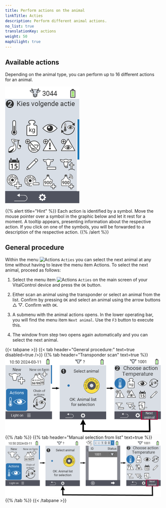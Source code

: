 ```yaml
---
title: Perform actions on the animal
linkTitle: Acties
description: Perform different animal actions.
no_list: true
translationKey: actions
weight: 50
maphilight: true
---
```

## Available actions

Depending on the animal type, you can perform up to 16 different actions for an animal.


<img src="images/menu2.png" alt="VitalControl Actions" title="Actions" usemap="#workmap" class="maphilight" />

<map name="workmap">
  <area shape="rect" coords="3,100,60,165" alt="Temperatuur" title="Measure fever in your animals&#10;Mouse click: open documentation" href="/nl/docs/actions/measure-temperature/">
  <area shape="rect" coords="60,100,118,165" alt="Weging" title="Record the weight of your animals&#10;Mouse click: open documentation" href="/nl/docs/actions/record-weight/">
  <area shape="rect" coords="118,100,174,165" alt="Beoordeling" title="Rate your animals&#10;Mouse click: open documentation" href="/nl/docs/actions/rating/">
  <area shape="rect" coords="174,100,230,165" alt="Vervolgacties" title="Applying and setting the chain of action&#10;Mouse click: open documentation" href="/nl/docs/chain-of-actions/">
   <area shape="rect" coords="3,165,60,225" alt="Kalving" title="Register a calving&#10;Mouse click: open documentation" href="/nl/docs/actions/calving/">
   <area shape="rect" coords="60,165,120,225" alt="Droog zetten" title=" Dry off a cow or add her to the fresh cows list&#10;Mouse click: open documentation" href="/nl/docs/actions/dry-off/">
   <area shape="rect" coords="120,165,175,225" alt="Alarm" title="Add and remove animals from the alarm list&#10;Mouse click: open documentation" href="/nl/docs/actions/alarm/">
   <area shape="rect" coords="175,165,230,225" alt="bekijken" title="Put animals on the on-watch list or remove them&#10;Mouse click: open documentation" href="/nl/docs/actions/on-watch/">
   <area shape="rect" coords="3,225,60,280" alt="Dierhistorie" title="View an animal’s history&#10;Mouse click: open documentation" href="/nl/docs/actions/animal-history/">
   <area shape="rect" coords="60,225,120,280" alt="Veranderen" title="Edit data of the selected animal&#10;Mouse click: open documentation" href="/nl/docs/actions/edit/">
   <area shape="rect" coords="120,225,175,280" alt="Afmelden" title="Unregister an animal&#10;Mouse click: open documentation" href="/nl/docs/actions/unregister/">
   <area shape="rect" coords="175,225,230,280" alt="Animal loss" title="Register an animal loss&#10;Mouse click: open documentation" href="/nl/docs/actions/animal-loss/">
   <area shape="rect" coords="3,280,60,337" alt="Dier verloren" title="Assign a transponder to an animal&#10;Mouse click: open documentation" href="/nl/docs/actions/link-transponder/">
   <area shape="rect" coords="55,280,120,337" alt="Transponder afnemen" title="Remove the transponder link to an animal&#10;Mouse click: open documentation" href="/nl/docs/actions/unlink-transponder/">
   <area shape="rect" coords="120,280,175,337" alt="Link dier ID manueel" title="Assign a national animal ID to an animal that does not have a national animal ID&#10;Mouse click: open documentation" href="/nl/docs/actions/link-animal-id/#link-animal-id">
   <area shape="rect" coords="175,280,230,337" alt="Link dier ID with scan" title="Assign a national animal ID to an animal that does not have a national animal ID&#10;Mouse click: open documentation" href="/nl/docs/actions/link-animal-id/#link-animal-id-with-electronic-ear-tag-scan">

   <area shape="rect" coords="2,340,100,375" alt="Back" title="Jump back one level" href="/nl/docs/menu/mainmenu/">
   <area shape="rect" coords="100,340,140,375" alt="Instellingen" title="Call up the settings&#10;Mouse click: to the documentation" href="/nl/docs/actions/settings/#menuonderdelen">

</map>

{{% alert title="Hint" %}}
Each action is identified by a symbol. Move the mouse pointer over a symbol in the graphic below and let it rest for a moment. A tooltip appears, presenting information about the respective action. If you click on one of the symbols, you will be forwarded to a description of the respective action.
{{% /alert %}}

## General procedure

Within the menu  <img src="/icons/actions.svg" width="40" align="bottom" alt="Actions" /> `Acties` you can select the next animal at any time without having to leave the menu item Actions. To select the next animal, proceed as follows:

1. Select the menu item  <img src="/icons/actions.svg" width="40" align="bottom" alt="Actions" /> `Acties` on the main screen of your VitalControl device and press the `OK` button.

2. Either scan an animal using the transponder or select an animal from the list. Confirm by pressing `OK` and select an animal using the arrow buttons △ ▽. Confirm with `OK`.

3. A submenu with the animal actions opens. In the lower operating bar, you will find the menu item `Next animal`. Use the `F3` button to execute this.

4. The window from step two opens again automatically and you can select the next animal.

{{< tabpane >}}
{{< tab header="General procedure:" text=true disabled=true />}}
{{% tab header="Transponder scan" text=true %}}
![VitalControl: Menu Actions General procedure](images/naechstestier2.png "General procedure")
{{% /tab %}}
{{% tab header="Manual selection from list" text=true %}}
![VitalControl: Menu Actions General procedure](images/naechstestier.png "General procedure")
{{% /tab %}}
{{< /tabpane >}}
